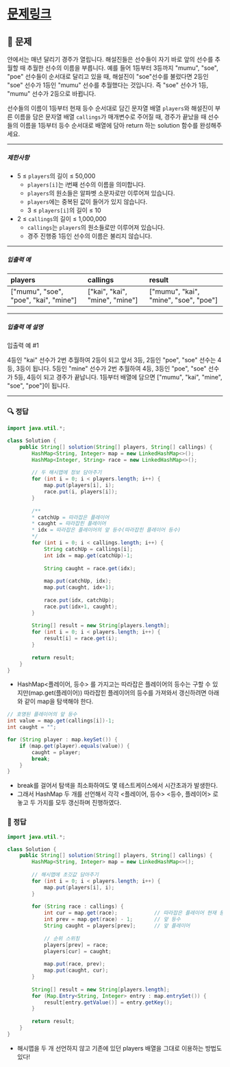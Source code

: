 # [문제링크](https://school.programmers.co.kr/learn/courses/30/lessons/178871)

## 📝 문제

얀에서는 매년 달리기 경주가 열립니다. 해설진들은 선수들이 자기 바로 앞의 선수를 추월할 때 추월한 선수의 이름을 부릅니다. 예를 들어 1등부터 3등까지 "mumu", "soe", "poe" 선수들이 순서대로 달리고 있을 때, 해설진이 "soe"선수를 불렀다면 2등인 "soe" 선수가 1등인 "mumu" 선수를 추월했다는 것입니다. 즉 "soe" 선수가 1등, "mumu" 선수가 2등으로 바뀝니다.

선수들의 이름이 1등부터 현재 등수 순서대로 담긴 문자열 배열 `players`와 해설진이 부른 이름을 담은 문자열 배열 `callings`가 매개변수로 주어질 때, 경주가 끝났을 때 선수들의 이름을 1등부터 등수 순서대로 배열에 담아 return 하는 solution 함수를 완성해주세요.

---

##### 제한사항

-   5 ≤ `players`의 길이 ≤ 50,000
    -   `players[i]`는 i번째 선수의 이름을 의미합니다.
    -   `players`의 원소들은 알파벳 소문자로만 이루어져 있습니다.
    -   `players`에는 중복된 값이 들어가 있지 않습니다.
    -   3 ≤ `players[i]`의 길이 ≤ 10
-   2 ≤ `callings`의 길이 ≤ 1,000,000
    -   `callings`는 `players`의 원소들로만 이루어져 있습니다.
    -   경주 진행중 1등인 선수의 이름은 불리지 않습니다.

---

##### 입출력 예

| players                               | callings                       | result |
|:------------------------------------- |:------------------------------ |:------ |
| ["mumu", "soe", "poe", "kai", "mine"] | ["kai", "kai", "mine", "mine"] | ["mumu", "kai", "mine", "soe", "poe"]       |


---

##### 입출력 예 설명

입출력 예 #1

4등인 "kai" 선수가 2번 추월하여 2등이 되고 앞서 3등, 2등인 "poe", "soe" 선수는 4등, 3등이 됩니다. 5등인 "mine" 선수가 2번 추월하여 4등, 3등인 "poe", "soe" 선수가 5등, 4등이 되고 경주가 끝납니다. 1등부터 배열에 담으면 ["mumu", "kai", "mine", "soe", "poe"]이 됩니다.

---

### 🔍 정답

```java
import java.util.*;

class Solution {
    public String[] solution(String[] players, String[] callings) {
        HashMap<String, Integer> map = new LinkedHashMap<>();
        HashMap<Integer, String> race = new LinkedHashMap<>();
        
        // 두 해시맵에 정보 담아주기
        for (int i = 0; i < players.length; i++) {
            map.put(players[i], i);
            race.put(i, players[i]);
        }
        
        /**
        * catchUp = 따라잡은 플레이어
        * caught = 따라잡힌 플레이어
        * idx = 따라잡은 플레이어의 앞 등수(따라잡힌 플레이어 등수)
        */
        for (int i = 0; i < callings.length; i++) {
            String catchUp = callings[i];
            int idx = map.get(catchUp)-1;
            
            String caught = race.get(idx);
            
            map.put(catchUp, idx);
            map.put(caught, idx+1);
            
            race.put(idx, catchUp);
            race.put(idx+1, caught);
        }
        
        String[] result = new String[players.length];
        for (int i = 0; i < players.length; i++) {
            result[i] = race.get(i);
        }
        
        return result;
    }
}
```
- HashMap<플레이어, 등수> 를 가지고는 따라잡은 플레이어의 등수는 구할 수 있지만(map.get(플레이어)) 따라잡힌 플레이어의 등수를 가져와서 갱신하려면 아래와 같이 map을 탐색해야 한다.

```java
// 호명된 플레이어의 앞 등수
int value = map.get(callings[i])-1;
int caught = "";

for (String player : map.keySet()) {
	if (map.get(player).equals(value)) {
		caught = player;
		break;
	}
}
```
- break를 걸어서 탐색을 최소화하여도 몇 테스트케이스에서 시간초과가 발생한다.
- 그래서 HashMap 두 개를 선언해서 각각 <플레이어, 등수> <등수, 플레이어> 로 놓고 두 가지를 모두 갱신하며 진행하였다.


### 🔎 정답

```java
import java.util.*;

class Solution {
    public String[] solution(String[] players, String[] callings) {
        HashMap<String, Integer> map = new LinkedHashMap<>();
        
        // 해시맵에 초깃값 담아주기
        for (int i = 0; i < players.length; i++) {
            map.put(players[i], i);
        }
        
        for (String race : callings) {
            int cur = map.get(race);            // 따라잡은 플레이어 현재 등수
            int prev = map.get(race) - 1;       // 앞 등수
            String caught = players[prev];      // 앞 플레이어
            
            // 순위 스위칭
            players[prev] = race;
            players[cur] = caught;
            
            map.put(race, prev);
            map.put(caught, cur);
        }
        
        String[] result = new String[players.length];
        for (Map.Entry<String, Integer> entry : map.entrySet()) {
            result[entry.getValue()] = entry.getKey();
        }
        
        return result;
    }
}
```
- 해시맵을 두 개 선언하지 않고 기존에 있던 players 배열을 그대로 이용하는 방법도 있다!